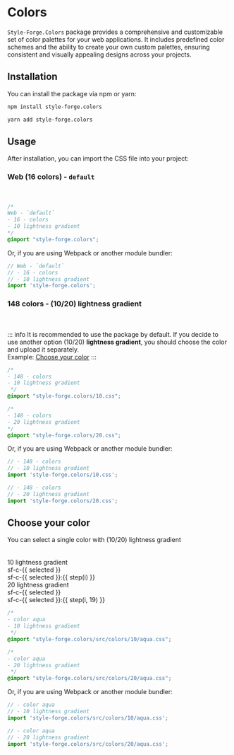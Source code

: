 <script setup>
import { ref } from 'vue';

const selected = ref('aliceblue');

const webColors = [
  'aqua', 'black', 'blue', 'fuchsia', 'gray', 'green', 'lime', 'maroon', 'navy',
  'olive', 'purple', 'red', 'silver', 'teal', 'white', 'yellow'
];

const colors = [
  'aliceblue', 'antiquewhite', 'aqua', 'aquamarine', 'azure',
  'beige', 'bisque', 'black', 'blanchedalmond', 'blue',
  'blueviolet', 'brown', 'burlywood', 'cadetblue', 'chartreuse',
  'chocolate', 'coral', 'cornflowerblue', 'cornsilk', 'crimson',
  'cyan', 'darkblue', 'darkcyan', 'darkgoldenrod', 'darkgray',
  'darkgrey', 'darkgreen', 'darkkhaki', 'darkmagenta', 'darkolivegreen',
  'darkorange', 'darkorchid', 'darkred', 'darksalmon', 'darkseagreen',
  'darkslateblue', 'darkslategray', 'darkslategrey', 'darkturquoise', 'darkviolet',
  'deeppink', 'deepskyblue', 'dimgray', 'dimgrey', 'dodgerblue',
  'firebrick', 'floralwhite', 'forestgreen', 'fuchsia', 'gainsboro',
  'ghostwhite', 'gold', 'goldenrod', 'gray', 'grey',
  'green', 'greenyellow', 'honeydew', 'hotpink', 'indianred',
  'indigo', 'ivory', 'khaki', 'lavender', 'lavenderblush',
  'lawngreen', 'lemonchiffon', 'lightblue', 'lightcoral', 'lightcyan',
  'lightgoldenrodyellow', 'lightgray', 'lightgrey', 'lightgreen', 'lightpink',
  'lightsalmon', 'lightseagreen', 'lightskyblue', 'lightslategray', 'lightslategrey',
  'lightsteelblue', 'lightyellow', 'lime', 'limegreen', 'linen',
  'magenta', 'maroon', 'mediumaquamarine', 'mediumblue', 'mediumorchid',
  'mediumpurple', 'mediumseagreen', 'mediumslateblue', 'mediumspringgreen', 'mediumturquoise',
  'mediumvioletred', 'midnightblue', 'mintcream', 'mistyrose', 'moccasin',
  'navajowhite', 'navy', 'oldlace', 'olive', 'olivedrab',
  'orange', 'orangered', 'orchid', 'palegoldenrod', 'palegreen',
  'paleturquoise', 'palevioletred', 'papayawhip', 'peachpuff', 'peru',
  'pink', 'plum', 'powderblue', 'purple', 'rebeccapurple',
  'red', 'rosybrown', 'royalblue', 'saddlebrown', 'salmon',
  'sandybrown', 'seagreen', 'seashell', 'sienna', 'silver',
  'skyblue', 'slateblue', 'slategray', 'slategrey', 'snow',
  'springgreen', 'steelblue', 'tan', 'teal', 'thistle',
  'tomato', 'turquoise', 'violet', 'wheat', 'white',
  'whitesmoke', 'yellow', 'yellowgreen'
];

const onClick = color => selected.value = color;
const step = (x, i = 9) => x * 100 / (i + 1);
</script>

# Colors

`Style-Forge.Colors` package provides a comprehensive and customizable set of color palettes for your web applications. It includes predefined color schemes and the ability to create your own custom palettes, ensuring consistent and visually appealing designs across your projects.

## Installation

You can install the package via npm or yarn:

```bash
npm install style-forge.colors
```

```bash
yarn add style-forge.colors
```

## Usage

After installation, you can import the CSS file into your project:

### Web (16 colors) - `default`

<div class="colors hover">
  <div
    v-for="color in webColors"
    :key="color"
    :title="color"
    :class="color"
  ></div>
</div>

```css
/*
Web - `default`
- 16 - colors
- 10 lightness gradient
*/
@import "style-forge.colors";
```
Or, if you are using Webpack or another module bundler:

```js
// Web - `default`
// - 16 - colors
// - 10 lightness gradient
import 'style-forge.colors';
```


### 148 colors - (10/20) lightness gradient

<div class="colors hover">
  <div
    v-for="color in colors"
    :key="color"
    :title="color"
    :class="color"
  ></div>
</div>

::: info It is recommended to use the package by default.
If you decide to use another option (10/20) **lightness gradient**, you should choose the color and upload it separately.<br />
Example: <a href="#choose-your-color">Choose your color</a>
:::

```css
/*
- 148 - colors
- 10 lightness gradient
 */
@import "style-forge.colors/10.css";
```

```css
/*
- 148 - colors
- 20 lightness gradient
*/
@import "style-forge.colors/20.css";
```

Or, if you are using Webpack or another module bundler:

```js
// - 148 - colors
// - 10 lightness gradient
import 'style-forge.colors/10.css';
```

```js
// - 148 - colors
// - 20 lightness gradient
import 'style-forge.colors/20.css';
```

## Choose your color
You can select a single color with (10/20) lightness gradient

<div class="d:f:y">
  <div class="colors select hover">
    <div
      v-for="color in colors"
      :key="color"
      :class="color"
      :title="color"
      @click="onClick(color)"
    ></div>
  </div>
  
  <div class="d:f auto">
    <div class="d:f:y">
      <div class="title">10 lightness gradient</div>
      <div>
        <div :class="['item', 'sf-c-' + selected]">sf-c-{{ selected }}</div>
        <div v-for="i in 9" :class="['item', 'sf-c-' + selected + ':' + step(i)]">sf-c-{{ selected }}:{{ step(i) }}</div>
      </div>
    </div>
    <div class="d:f:y">
      <div class="title">20 lightness gradient</div>
      <div>
        <div :class="['item', 'sf-c-' + selected]">sf-c-{{ selected }}</div>
        <div v-for="i in 19" :class="['item', 'sf-c-' + selected + ':' + step(i, 19)]">sf-c-{{ selected }}:{{ step(i, 19) }}</div>
      </div>
    </div>
  </div>
</div>

```css
/*
- color aqua
- 10 lightness gradient
 */
@import "style-forge.colors/src/colors/10/aqua.css";
```

```css
/*
- color aqua
- 20 lightness gradient
 */
@import "style-forge.colors/src/colors/20/aqua.css";
```

Or, if you are using Webpack or another module bundler:

```js
// - color aqua
// - 10 lightness gradient
import 'style-forge.colors/src/colors/10/aqua.css';
```

```js
// - color aqua
// - 20 lightness gradient
import 'style-forge.colors/src/colors/20/aqua.css';
```

<style scoped>
.colors {
  display: flex;
  flex-flow: wrap row;
}
.colors > div {
  position:relative;

  --size: 20px;
  width: var(--size);
  height: var(--size);
}

.select > div {
  cursor:pointer;
}

.hover > div::after {
  position: absolute;
  z-index: 1;

  content: '';

  background: inherit;

  box-shadow: 0 0 5px black;
}
.hover > div:hover::after {
  --offset: -5px;

  top: var(--offset);
  left: var(--offset);
  right: var(--offset);
  bottom: var(--offset);
}

.item {
  font-size: 12px;
  padding: 0 0.5em;
}
</style>
